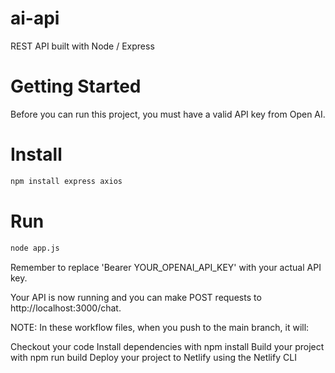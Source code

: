 # ai-api
REST API built with Node / Express

# Getting Started
Before you can run this project, you must have a valid API key from Open AI.


# Install
```sh
npm install express axios
```

# Run
```sh
node app.js
```

Remember to replace 'Bearer YOUR_OPENAI_API_KEY' with your actual API key.

Your API is now running and you can make POST requests to http://localhost:3000/chat.

NOTE:
In these workflow files, when you push to the main branch, it will:

Checkout your code
Install dependencies with npm install
Build your project with npm run build
Deploy your project to Netlify using the Netlify CLI